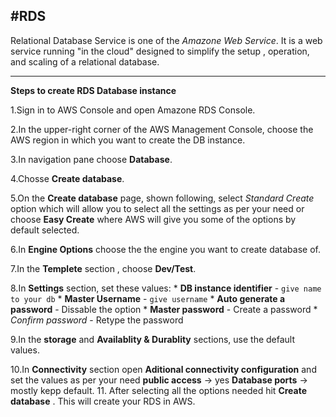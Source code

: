 #RDS
---

Relational Database Service is one of the *Amazone Web Service*.
It is a web service running "in the cloud" designed to simplify the setup , operation, and scaling of a relational database.
  
---
**Steps to create RDS Database instance** 

 1.Sign in to AWS Console and open Amazone RDS Console.

 2.In the upper-right corner of the AWS Management Console, choose the AWS region in which you want to create the DB instance. 
   
 3.In navigation pane choose **Database**.

 4.Chosse **Create database**.

 5.On the **Create database** page, shown following, select *Standard Create* option which will allow you to select all the settings
   as per your need or choose **Easy Create** where AWS will give you some of the options by default selected.

 6.In **Engine Options** choose the the engine you want to create database of.

 7.In the **Templete** section , choose **Dev/Test**.

 8.In **Settings** section, set these values:
      * **DB instance identifier** - `give name to your db`
      * **Master Username** - `give username`
      * **Auto generate a password** - Dissable the option
      * **Master password** - Create a password
      * *Confirm password* - Retype the password

 9.In the **storage** and **Availablity & Durablity** sections, use the default values.

 10.In **Connectivity** section open **Aditional connectivity configuration** and set the values as per your need
       **public access** -> yes
       **Database ports** -> mostly kepp default.
 11. After selecting all the options needed hit **Create database** . This will create your RDS in AWS.
